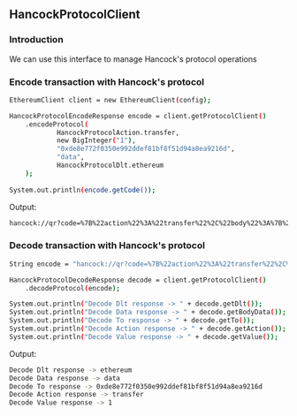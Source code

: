 ## HancockProtocolClient

### Introduction

We can use this interface to manage Hancock's protocol operations

### Encode transaction with Hancock's protocol

```bash
EthereumClient client = new EthereumClient(config);

HancockProtocolEncodeResponse encode = client.getProtocolClient()
    .encodeProtocol(
            HancockProtocolAction.transfer,
            new BigInteger("1"),
            "0xde8e772f0350e992ddef81bf8f51d94a8ea9216d",
            "data",
            HancockProtocolDlt.ethereum
    );
                
System.out.println(encode.getCode());
```

Output:
```bash
hancock://qr?code=%7B%22action%22%3A%22transfer%22%2C%22body%22%3A%7B%22value%22%3A%221%22%2C%22data%22%3A%22data%22%2C%22to%22%3A%220xde8e772f0350e992ddef81bf8f51d94a8ea9216d%22%7D%2C%22dlt%22%3A%22ethereum%22%7D
```

### Decode transaction with Hancock's protocol
```bash
String encode = "hancock://qr?code=%7B%22action%22%3A%22transfer%22%2C%22body%22%3A%7B%22value%22%3A%221%22%2C%22data%22%3A%22data%22%2C%22to%22%3A%220xde8e772f0350e992ddef81bf8f51d94a8ea9216d%22%7D%2C%22dlt%22%3A%22ethereum%22%7D"

HancockProtocolDecodeResponse decode = client.getProtocolClient()
    .decodeProtocol(encode);

System.out.println("Decode Dlt response -> " + decode.getDlt());
System.out.println("Decode Data response -> " + decode.getBodyData());
System.out.println("Decode To response -> " + decode.getTo());
System.out.println("Decode Action response -> " + decode.getAction());
System.out.println("Decode Value response -> " + decode.getValue());
```
Output:
```bash
Decode Dlt response -> ethereum
Decode Data response -> data
Decode To response -> 0xde8e772f0350e992ddef81bf8f51d94a8ea9216d
Decode Action response -> transfer
Decode Value response -> 1
```
